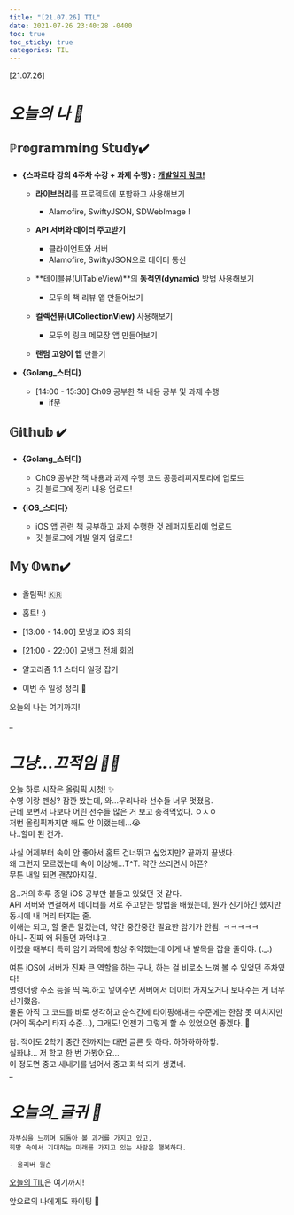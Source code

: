 ```yaml
---
title: "[21.07.26] TIL"
date: 2021-07-26 23:40:28 -0400
toc: true
toc_sticky: true
categories: TIL
---
```


[21.07.26]

# *오늘의 나 🙌*

## ℙ𝕣𝕠𝕘𝕣𝕒𝕞𝕞𝕚𝕟𝕘 𝕊𝕥𝕦𝕕𝕪✔️   

* **{스파르타 강의 4주차 수강 + 과제 수행} :** [**개발일지 링크!**](https://swiftie1230.github.io/sparta_devlog/4_week/)
		
	* **라이브러리**를 프로젝트에 포함하고 사용해보기    

		- Alamofire, SwiftyJSON, SDWebImage !
 
	*  **API 서버와 데이터 주고받기**		

		- 클라이언트와 서버
		- Alamofire, SwiftyJSON으로 데이터 통신	
	* **테이블뷰(UITableView)**의 **동적인(dynamic)** 방법 사용해보기

		- 모두의 책 리뷰 앱 만들어보기
	* **컬렉션뷰(UICollectionView)** 사용해보기

		- 모두의 링크 메모장 앱 만들어보기
	* **랜덤 고양이 앱** 만들기


- **{Golang_스터디}**

	* [14:00 - 15:30] Ch09 공부한 책 내용 공부 및 과제 수행
		- if문




## 𝔾𝕚𝕥𝕙𝕦𝕓 ✔️

- **{Golang_스터디}**

	* Ch09 공부한 책 내용과 과제 수행 코드 공동레퍼지토리에 업로드
	* 깃 블로그에 정리 내용 업로드!   


- **{iOS_스터디}**

	* iOS 앱 관련 책 공부하고 과제 수행한 것 레퍼지토리에 업로드
	*  깃 블로그에 개발 일지 업로드!


## 𝕄𝕪 𝕆𝕨𝕟✔️ 
- 올림픽! 🇰🇷

- 홈트! :)  

- [13:00 - 14:00] 모냉고 iOS 회의

- [21:00 - 22:00] 모냉고 전체 회의

- 알고리즘 1:1 스터디 일정 잡기

- 이번 주 일정 정리 📜


오늘의 나는 여기까지! 
    
_
  
# *그냥...끄적임 ✍🏻*
오늘 하루 시작은 올림픽 시청! ✨   
수영 이랑 펜싱? 잠깐 봤는데, 와...우리나라 선수들 너무 멋졌음.       
근데 보면서 나보다 어린 선수들 많은 거 보고 충격먹었다. ㅇㅅㅇ        
저번 올림픽까지만 해도 안 이랬는데...😭   
나..할미 된 건가.

사실 어제부터 속이 안 좋아서 홈트 건너뛰고 싶었지만?  끝까지 끝냈다.     
왜 그런지 모르겠는데 속이 이상해...T^T. 약간 쓰리면서 아픈?     
무튼 내일 되면 괜찮아지길.      

음..거의 하루 종일 iOS 공부만 붙들고 있었던 것 같다.      
API 서버와 연결해서 데이터를 서로 주고받는 방법을 배웠는데, 뭔가 신기하긴 했지만 동시에 내 머리 터지는 줄.     
이해는 되고, 할 줄은 알겠는데, 약간 중간중간 필요한 암기가 안됨. ㅋㅋㅋㅋㅋ    
아니- 진짜 왜 뒤돌면 까먹냐고..    
어렸을 때부터 특히 암기 과목에 항상 취약했는데 이게 내 발목을 잡을 줄이야. (._.) 

여튼 iOS에 서버가 진짜 큰 역할을 하는 구나, 하는 걸 비로소 느껴 볼 수 있었던 주차였다!     
명령어랑 주소 등을 띡.뚝.하고 넣어주면 서버에서 데이터 가져오거나 보내주는 게 너무 신기했음.    
물론 아직 그 코드를 바로 생각하고 순식간에 타이핑해내는 수준에는 한참 못 미치지만 (거의 독수리 타자 수준...), 그래도! 언젠가 그렇게 할 수 있었으면 좋겠다. 🥰    

참. 적어도 2학기 중간 전까지는 대면 글른 듯 하다. 하하하하하핳.   
실화냐... 저 학교 한 번 가봤어요...   
이 정도면 중고 새내기를 넘어서 중고 화석 되게 생겼네.        
_


# *오늘의_글귀 📜*

	자부심을 느끼며 되돌아 볼 과거를 가지고 있고,  
	희망 속에서 기대하는 미래를 가지고 있는 사람은 행복하다.	
	
	- 올리버 윌슨

<div class="notice--primary" markdown="1">
<u>오늘의 TIL</u>은 여기까지!     
      
앞으로의 나에게도 화이팅 🌸 
</div>  
